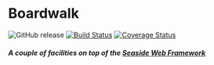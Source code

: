 Boardwalk
=========
![GitHub release](https://img.shields.io/github/release/ba-st/Boardwalk.svg)
[![Build Status](https://travis-ci.org/ba-st/Boardwalk.svg?branch=master)](https://travis-ci.org/ba-st/Boardwalk)
[![Coverage Status](https://coveralls.io/repos/github/ba-st/Boardwalk/badge.svg?branch=master)](https://coveralls.io/github/ba-st/Boardwalk?branch=master)

##### A couple of facilities on top of the [Seaside Web Framework](https://github.com/SeasideSt/Seaside)
